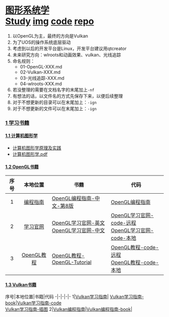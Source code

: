 # [图形系统学](./)<br>[Study](./01-study)  [img](./01-study/img)   [code](./02-code)    [repo](./03-repo)
1. 以OpenGL为主，最终的方向是Vulkan   
2. 为了UOS的操作系统底层驱动    
3. 考虑到以后的开发平台是Linux，开发平台建议用qtcreator    
4. 未来研究方向：wlroots和动画效果、vulkan、光线追踪    
5. 命名规则：   
	- 01-OpenGL-XXX.md   
	- 02-Vulkan-XXX.md   
	- 03-光线追踪-XXX.md    
	- 04-wlroots-XXX.md    
6. 若没整理的需要在文档名字的末尾加上`-nf`  
7. 有想法的话，以文件名的方式先保存下来，以便后续整理   
8. 对于不想更新的目录可以在末尾加上：`-ign`   
9. 对于不想更新的文件可以在末尾加上：`-ign`     


### [1 学习书籍](./00-book)

#### [1.1 计算机图形学](./00-book/01-计算机图形学)

- [计算机图形学原理及实践](./00-book/01-计算机图形学/01-计算机图形学原理及实践)
- [计算机图形学.pdf](./00-book/01-计算机图形学/02-计算机图形学.pdf)

#### [1.2 OpenGL书籍](./00-book/02-opengl)
序号|本地位置|书籍|代码
:-:|:-:|-|-
1|[编程指南](./00-book/02-opengl/03-OpenGL编程指南-第8版)|[OpenGL编程指南-中文-第8版](./00-book/02-opengl/03-OpenGL编程指南-第8版/01-OpenGL编程指南(第8版).pdf)|[OpenGL编程指南](./00-book/02-opengl/03-OpenGL编程指南-第8版/code)
2|[学习官网](./00-book/02-opengl/01-OpenGL-官网)|[OpenGL学习官网-英文](https://learnopengl.com/)<br>[OpenGL学习官网-中文](https://learnopengl-cn.github.io/intro/)  |[OpenGL学习官网-code-远程](https://github.com/JoeyDeVries/LearnOpenGL)<br>[OpenGL学习官网-code-本地](./00-book/02-opengl/01-OpenGL-官网/code/LearnOpenGL)
3|[OpenGL教程](./00-book/02-opengl/02-OpenGL-教程)|[OpenGL教程-OpenGL-Tutorial](http://www.opengl-tutorial.org/cn/beginners-tutorials/tutorial-1-opening-a-window/)|[OpenGL教程-code-远程](https://codeload.github.com/opengl-tutorials/ogl/zip/master)<br>[OpenGL教程-code-本地](./00-book/02-opengl/02-OpenGL-教程/code)

#### [1.3 Vulkan书籍](./00-book/03-vulkan)
序号|本地位置|书籍|代码
-|-|-|-|-
1|[Vulkan学习指南](./00-book/03-vulkan/01-Vulkan学习指南)| [Vulkan学习指南-book](./00-book/03-vulkan/01-Vulkan学习指南/vulkan学习指南.md)|[Vulkan学习指南-code](./00-book/03-vulkan/01-Vulkan学习指南/code)<br>[Vulkan学习指南-插图](./00-book/03-vulkan/01-Vulkan学习指南/graphics)
2|[Vulkan编程指南](./00-book/03-vulkan/01-Vulkan编程指南)|[Vulkan编程指南-book](./00-book/03-vulkan/01-Vulkan编程指南/Vulkan编程指南.pdf)|


